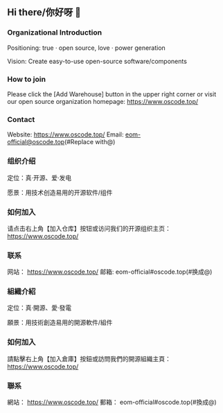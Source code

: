 ## Hi there/你好呀 👋

### Organizational Introduction
Positioning: true · open source, love · power generation

Vision: Create easy-to-use open-source software/components

### How to join
Please click the [Add Warehouse] button in the upper right corner or visit our open source organization homepage: 
https://www.oscode.top/

### Contact
Website:
https://www.oscode.top/
Email:
eom-official@oscode.top(#Replace with@)


### 组织介绍
定位：真·开源、爱·发电

愿景：用技术创造易用的开源软件/组件

### 如何加入
请点击右上角【加入仓库】按钮或访问我们的开源组织主页：
https://www.oscode.top/

### 联系
网站：
https://www.oscode.top/
邮箱:
eom-official#oscode.top(#换成@)

### 組織介紹
定位：真·開源、愛·發電

願景：用技術創造易用的開源軟件/組件

### 如何加入
請點擊右上角【加入倉庫】按鈕或訪問我們的開源組織主頁：
https://www.oscode.top/

### 聯系
網站：
https://www.oscode.top/
郵箱：
eom-official#oscode.top(#換成@)

